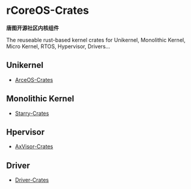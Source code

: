 # rCoreOS-Crates 

**唐图开源社区内核组件**

The reuseable rust-based kernel crates for Unikernel, Monolithic Kernel, Micro Kernel, RTOS, Hypervisor, Drivers... 
## Unikernel
- [ArceOS-Crates](https://github.com/arceos-org/arceos-crates)

## Monolithic Kernel
- [Starry-Crates](https://github.com/Starry-OS/starry-crates)

## Hpervisor
- [AxVisor-Crates](https://github.com/arceos-hypervisor/axdevice_crates)

## Driver
- [Driver-Crates](https://github.com/drivercraft/driver-crates)
